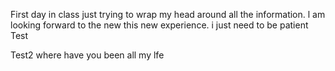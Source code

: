 First day in class just  trying to wrap my head around all the information.
 l am looking forward to the new   this new experience. i just need to be patient 
 Test

 Test2
 where have you been all my lfe
 